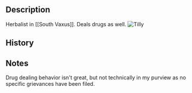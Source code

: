 ## Description
Herbalist in [[South Vaxus]]. Deals drugs as well.
![Tilly](https://s3.amazonaws.com/files.d20.io/images/317686610/pDaJguwp7vt2SDsXT9YtBw/med.jpg?1670543964)

## History


## Notes
Drug dealing behavior isn't great, but not technically in my purview as no specific grievances have been filed.